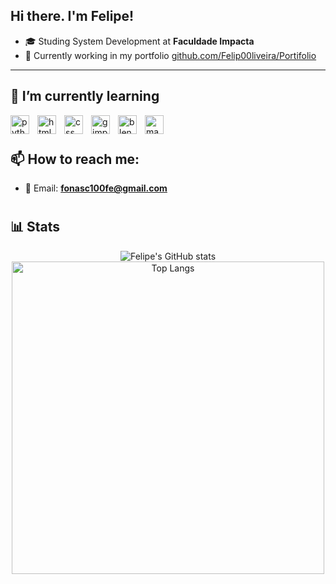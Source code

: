 ## Hi there. I'm Felipe!

- 🎓 Studing System Development at **Faculdade Impacta** 
- 📶 Currently working in my portfolio [github.com/Felip00liveira/Portifolio](https://github.com/Felip00liveira/Portifolio)

---

## 🌱 I’m currently learning

<img align="left" alt="python" width="30px" style="padding-right:10px;" src="https://cdn.jsdelivr.net/gh/devicons/devicon@latest/icons/python/python-original.svg"/>
<img align="left" alt="html" width="30px" style="padding-right:10px;" src="https://cdn.jsdelivr.net/gh/devicons/devicon@latest/icons/html5/html5-original.svg"/>
<img align="left" alt="css" width="30px" style="padding-right:10px;" src="https://cdn.jsdelivr.net/gh/devicons/devicon@latest/icons/css3/css3-original.svg"/>
<img align="left" alt="gimp" width="30px" style="padding-right:10px;" src="https://cdn.jsdelivr.net/gh/devicons/devicon@latest/icons/gimp/gimp-original.svg"/>
<img align="left" alt="blender" width="30px" style="padding-right:10px;" src="https://cdn.jsdelivr.net/gh/devicons/devicon@latest/icons/blender/blender-original.svg"/>
<img align="left" alt="maya" width="30px" style="padding-right:10px;" src="https://cdn.jsdelivr.net/gh/devicons/devicon@latest/icons/maya/maya-original.svg"/>
<br />

#

## 📫 How to reach me:

- 📧 Email: **fonasc100fe@gmail.com**

#

## 📊 Stats

<div align="center">
  <img src="https://github-readme-stats.vercel.app/api?username=Felip00liveira&show_icons=true&theme=midnight-purple" alt="Felipe's GitHub stats" />
  <img src="https://github-readme-stats.vercel.app/api/top-langs/?username=Felip00liveira&layout=compact&theme=midnight-purple" alt="Top Langs" width="500" />
</div>
